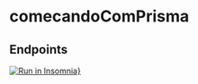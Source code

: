 # comecandoComPrisma

## Endpoints

[![Run in Insomnia}](https://insomnia.rest/images/run.svg)](https://insomnia.rest/run/?label=PrismaDB&uri=https%3A%2F%2Fraw.githubusercontent.com%2FN0N4T0%2FcomecandoComPrisma%2Fmain%2FPrismaDB.json%3Ftoken%3DGHSAT0AAAAAABPFSK46G56BBK5QDMBWFS6GYS2ZNYA)
